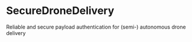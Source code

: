 # SecureDroneDelivery
Reliable and secure payload authentication for (semi-) autonomous drone delivery
